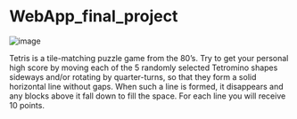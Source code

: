 # WebApp_final_project
![image](https://user-images.githubusercontent.com/110739896/185243962-2e415594-55db-444e-a757-9f6c5e1a3bc0.png)

Tetris is a tile-matching puzzle game from the 80’s. Try to get your personal high score by moving each of the 5 randomly selected Tetromino shapes sideways and/or rotating by quarter-turns, so that they form a solid horizontal line without gaps. When such a line is formed, it disappears and any blocks above it fall down to fill the space. For each line you will receive 10 points.
